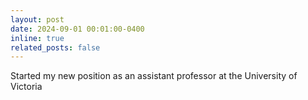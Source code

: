 ```yaml
---
layout: post
date: 2024-09-01 00:01:00-0400
inline: true
related_posts: false
---
```


Started my new position as an assistant professor at the University of Victoria
